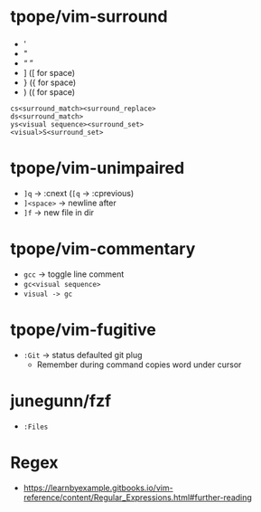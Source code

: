 # tpope/vim-surround

### <surround>

- '
- "
- <q>
- ] ([ for space)
- } ({ for space)
- ) (( for space)


```
cs<surround_match><surround_replace>
ds<surround_match>
ys<visual sequence><surround_set>
<visual>S<surround_set>
```

# tpope/vim-unimpaired

- `]q` -> :cnext (`[q` -> :cprevious)
- `]<space>` -> newline after
- `]f` -> new file in dir

# tpope/vim-commentary

- `gcc` -> toggle line comment
- `gc<visual sequence>`
- `visual -> gc`

# tpope/vim-fugitive

- `:Git` -> status defaulted git plug
	- Remember <c-R><c-W> during command copies word under cursor

# junegunn/fzf

- `:Files`

# Regex

- https://learnbyexample.gitbooks.io/vim-reference/content/Regular_Expressions.html#further-reading
